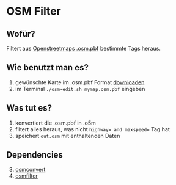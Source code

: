 # OSM Filter

## Wofür?

Filtert aus [Openstreetmaps .osm.pbf](http://download.geofabrik.de/europe/germany.html) bestimmte Tags heraus.

## Wie benutzt man es?

1. gewünschte Karte im .osm.pbf Format [downloaden](http://download.geofabrik.de/europe/germany.html)
2. im Terminal `./osm-edit.sh mymap.osm.pbf` eingeben

## Was tut es?

1. konvertiert die .osm.pbf in .o5m
2. filtert alles heraus, was nicht `highway= and maxspeed=` Tag hat
3. speichert `out.osm` mit enthaltenden Daten

## Dependencies

3. [osmconvert](http://wiki.openstreetmap.org/wiki/Osmconvert)
4. [osmfilter](http://wiki.openstreetmap.org/wiki/DE:Osmfilter)

